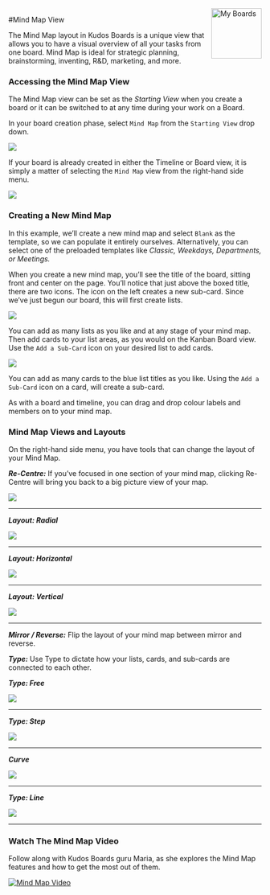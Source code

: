 <img style="float: right" src="/assets/images/boards-logo.jpg" height="100" alt="My Boards" />

#Mind Map View

The Mind Map layout in Kudos Boards is a unique view that allows you to have a visual overview of all your tasks from one board. Mind Map is ideal for strategic planning, brainstorming, inventing, R&D, marketing, and more.

### Accessing the Mind Map View

The Mind Map view can be set as the *Starting View* when you create a board or it can be switched to at any time during your work on a Board.

In your board creation phase, select `Mind Map` from the `Starting View` drop down.

![](\assets\boards\mindmapview1.png)

If your board is already created in either the Timeline or Board view, it is simply a matter of selecting the `Mind Map` view from the right-hand side menu.

![](\assets\boards\mindmapview2.png)

### Creating a New Mind Map

In this example, we’ll create a new mind map and select `Blank` as the template, so we can populate it entirely ourselves. Alternatively, you can select one of the preloaded templates like *Classic, Weekdays, Departments, or Meetings.*

When you create a new mind map, you’ll see the title of the board, sitting front and center on the page. You’ll notice that just above the boxed title, there are two icons. The icon on the left creates a new sub-card. Since we’ve just begun our board, this will first create lists.  

![](\assets\boards\mindmapview3.png)

You can add as many lists as you like and at any stage of your mind map. Then add cards to your list areas, as you would on the Kanban Board view. Use the `Add a Sub-Card` icon on your desired list to add cards.

![](\assets\boards\mindmapview4.png)

You can add as many cards to the blue list titles as you like. Using the `Add a Sub-Card` icon on a card, will create a sub-card.

As with a board and timeline, you can drag and drop colour labels and members on to your mind map.

### Mind Map Views and Layouts

On the right-hand side menu, you have tools that can change the layout of your Mind Map.

***Re-Centre:*** If you’ve focused in one section of your mind map, clicking Re-Centre will bring you back to a big picture view of your map.

![](\assets\boards\mindmapview6.png)

---

***Layout: Radial***

![](\assets\boards\mindmapview7.png)

---

***Layout: Horizontal***

![](\assets\boards\mindmapview8.png)

---

***Layout: Vertical***

![](\assets\boards\mindmapview9.png)

---

***Mirror / Reverse:*** Flip the layout of your mind map between mirror and reverse.


***Type:*** Use Type to dictate how your lists, cards, and sub-cards are connected to each other.


***Type: Free***

![](\assets\boards\mindmapview10.png)

---

***Type: Step***

![](\assets\boards\mindmapview11.png)

---

***Curve***

![](\assets\boards\mindmapview12.png)

---

***Type: Line***

![](\assets\boards\mindmapview13.png)

---

### Watch The Mind Map Video

Follow along with Kudos Boards guru Maria, as she explores the Mind Map features and how to get the most out of them.   

[![Mind Map Video](\assets\boards\mindmapview_video.png)](https://www.youtube.com/watch?v=hRtW0Npa9Us&t=100s)
